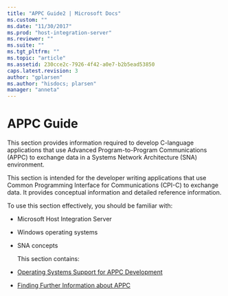 ```yaml
---
title: "APPC Guide2 | Microsoft Docs"
ms.custom: ""
ms.date: "11/30/2017"
ms.prod: "host-integration-server"
ms.reviewer: ""
ms.suite: ""
ms.tgt_pltfrm: ""
ms.topic: "article"
ms.assetid: 230cce2c-7926-4f42-a0e7-b2b5ead53850
caps.latest.revision: 3
author: "gplarsen"
ms.author: "hisdocs; plarsen"
manager: "anneta"
---
```

# APPC Guide
This section provides information required to develop C-language applications that use Advanced Program-to-Program Communications (APPC) to exchange data in a Systems Network Architecture (SNA) environment.  

 This section is intended for the developer writing applications that use Common Programming Interface for Communications (CPI-C) to exchange data. It provides conceptual information and detailed reference information.  

 To use this section effectively, you should be familiar with:  

- Microsoft Host Integration Server  

- Windows operating systems  

- SNA concepts  

  This section contains:  

- [Operating Systems Support for APPC Development](../core/operating-systems-support-for-appc-development1.md)  

- [Finding Further Information about APPC](../core/finding-further-information-about-appc2.md)
